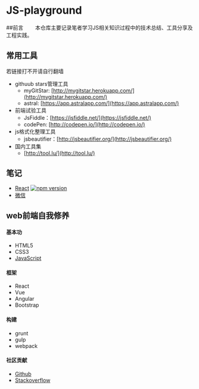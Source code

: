 # JS-playground
##前言
　　本仓库主要记录笔者学习JS相关知识过程中的技术总结、工具分享及工程实践。
## 常用工具
若链接打不开请自行翻墙
*   githuub stars管理工具
    *   myGitStar: [http://mygitstar.herokuapp.com/](http://mygitstar.herokuapp.com/)
    *   astral: [https://app.astralapp.com/](https://app.astralapp.com/)
*   前端试验工具
    *   JsFiddle：[https://jsfiddle.net/](https://jsfiddle.net/)
    *   codePen: [http://codepen.io/](http://codepen.io/)
*   js格式化整理工具
    *   jsbeautifier：[http://jsbeautifier.org/](http://jsbeautifier.org/)
*   国内工具集
    *   [http://tool.lu/](http://tool.lu/)

## 笔记
*   [React](/React/README.md) [![npm version](https://img.shields.io/npm/v/react.svg?style=flat)](https://www.npmjs.com/package/react)
*   [微信](/weixin/README.md)


## web前端自我修养
#### 基本功
*   HTML5
*   CSS3
*   [JavaScript](/js/README.md)

#### 框架
*   React
*   Vue
*   Angular
*   Bootstrap

#### 构建
*   grunt
*   gulp
*   webpack

#### 社区贡献
*   [Github](https://github.com/)
*   [Stackoverflow](http://stackoverflow.com/)
